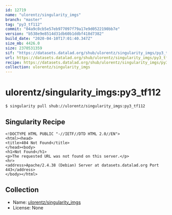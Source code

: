 ```yaml
---
id: 12719
name: "ulorentz/singularity_imgs"
branch: "master"
tag: "py3_tf112"
commit: "04a9c0cb5e57eb977097f79a17e9d0522190bb7e"
version: "b538e9e8514d31db60b1ddbf418d7382"
build_date: "2020-04-10T17:01:40.347Z"
size_mb: 4426.0
size: 2370531359
sif: "https://datasets.datalad.org/shub/ulorentz/singularity_imgs/py3_tf112/2020-04-10-04a9c0cb-b538e9e8/b538e9e8514d31db60b1ddbf418d7382.sif"
url: https://datasets.datalad.org/shub/ulorentz/singularity_imgs/py3_tf112/2020-04-10-04a9c0cb-b538e9e8/
recipe: https://datasets.datalad.org/shub/ulorentz/singularity_imgs/py3_tf112/2020-04-10-04a9c0cb-b538e9e8/Singularity
collection: ulorentz/singularity_imgs
---
```


# ulorentz/singularity_imgs:py3_tf112

```bash
$ singularity pull shub://ulorentz/singularity_imgs:py3_tf112
```

## Singularity Recipe

```singularity
<!DOCTYPE HTML PUBLIC "-//IETF//DTD HTML 2.0//EN">
<html><head>
<title>404 Not Found</title>
</head><body>
<h1>Not Found</h1>
<p>The requested URL was not found on this server.</p>
<hr>
<address>Apache/2.4.38 (Debian) Server at datasets.datalad.org Port 443</address>
</body></html>
```

## Collection

 - Name: [ulorentz/singularity_imgs](https://github.com/ulorentz/singularity_imgs)
 - License: None

